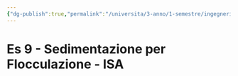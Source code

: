 ```yaml
---
{"dg-publish":true,"permalink":"/universita/3-anno/1-semestre/ingegneria-sanitaria-ambientale/esercitazioni/es-09-sedimentazione-per-flocculazione-isa/"}
---
```


# Es 9 - Sedimentazione per Flocculazione - ISA

